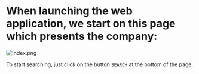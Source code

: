 # When launching the web application, we start on this page which presents the company:
![index.png](/.attachments/index-772cdb9d-8b32-46e3-a38c-29195dc7d7aa.png)

To start searching, just click on the button `SEARCH` at the bottom of the page.